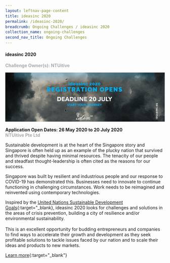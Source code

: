 ```yaml
---
layout: leftnav-page-content
title: ideasinc 2020
permalink: /ideasinc-2020/
breadcrumb: Ongoing Challenges / ideasinc 2020
collection_name: ongoing-challenges
second_nav_title: Ongoing Challenges
---
```


#### ideasinc 2020

<font color="#a9a9a9"><b>Challenge Owner(s): NTUitive </b></font>

[![1](/images/ongoing-challenges/IDEASINC-BANNER.jpg)](https://ideasinc.sg/)

**Application Open Dates: 26 May 2020 to 20 July 2020**<br>
<font color=" #a9a9a9"><b>NTUitive Pte Ltd</b></font>

Sustainable development is at the heart of the Singapore story and Singapore is often held up as an example of the plucky nation that survived and thrived despite having minimal resources. The tenacity of our people and steadfast thought-leadership is often cited as the reasons for our success.

Singapore was built by resilient and industrious people and our response to COVID-19 has demonstrated this. Businesses need to innovate to continue functioning in challenging circumstances. Work needs to be reimagined and reinvented using contemporary technologies.

 Inspired by the [United Nations Sustainable Development Goals](https://sustainabledevelopment.un.org/){:target="_blank}, ideasinc 2020 looks for challenges and solutions in the areas of crisis prevention, building a city of resilience and/or environmental sustainability. <br><br>
This is an excellent opportunity for budding entrepreneurs and companies to find ways to accelerate their growth and development as they seek profitable solutions to tackle issues faced by our nation and to scale their ideas and products to new markets.
 

[Learn more](https://ideasinc.sg/){:target="_blank"}

